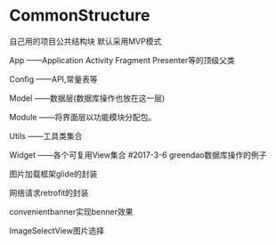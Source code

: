 # CommonStructure
自己用的项目公共结构块
默认采用MVP模式

App  ——Application Activity Fragment Presenter等的顶级父类

Config  ——API,常量表等

Model  ——数据层(数据库操作也放在这一层)

Module ——将界面层以功能模块分配包。

Utils    ——工具类集合

Widget  ——各个可复用View集合
#2017-3-6
greendao数据库操作的例子

图片加载框架glide的封装

网络请求retrofit的封装

convenientbanner实现benner效果

ImageSelectView图片选择
